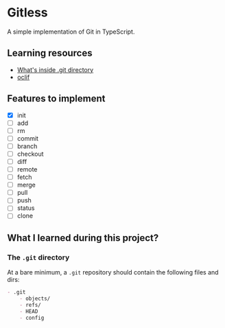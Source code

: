 # Gitless

A simple implementation of Git in TypeScript.

## Learning resources

- [What's inside .git directory](https://gitready.com/advanced/2009/03/23/whats-inside-your-git-directory.html)
- [oclif](https://www.joshcanhelp.com/oclif/)

## Features to implement

- [x] init
- [ ] add
- [ ] rm
- [ ] commit
- [ ] branch
- [ ] checkout
- [ ] diff
- [ ] remote
- [ ] fetch
- [ ] merge
- [ ] pull
- [ ] push
- [ ] status
- [ ] clone

## What I learned during this project?

### The `.git` directory

At a bare minimum, a `.git` repository should contain the following files and dirs:

```md
- .git
    - objects/
    - refs/
    - HEAD
    - config
```

